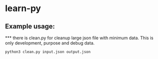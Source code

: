 # learn-py

## Example usage: 
*** there is clean.py for cleanup large json file with minimum data. This is only development, purpose and debug data. 
```
python3 clean.py input.json output.json
```
